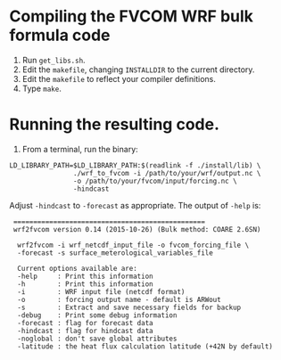 # Compiling the FVCOM WRF bulk formula code

1. Run `get_libs.sh`.
2. Edit the `makefile`, changing `INSTALLDIR` to the current directory.
3. Edit the `makefile` to reflect your compiler definitions.
4. Type `make`.

# Running the resulting code.

1. From a terminal, run the binary:

```
LD_LIBRARY_PATH=$LD_LIBRARY_PATH:$(readlink -f ./install/lib) \
                ./wrf_to_fvcom -i /path/to/your/wrf/output.nc \
                -o /path/to/your/fvcom/input/forcing.nc \
                -hindcast
```

Adjust `-hindcast` to `-forecast` as appropriate. The output of `-help` is:

```
 ================================================
 wrf2fvcom version 0.14 (2015-10-26) (Bulk method: COARE 2.6SN)

  wrf2fvcom -i wrf_netcdf_input_file -o fvcom_forcing_file \
  -forecast -s surface_meterological_variables_file

  Current options available are:
  -help     : Print this information
  -h        : Print this information
  -i        : WRF input file (netcdf format)
  -o        : forcing output name - default is ARWout
  -s        : Extract and save necessary fields for backup
  -debug    : Print some debug information
  -forecast : flag for forecast data
  -hindcast : flag for hindcast data
  -noglobal : don't save global attributes
  -latitude : the heat flux calculation latitude (+42N by default)
```
